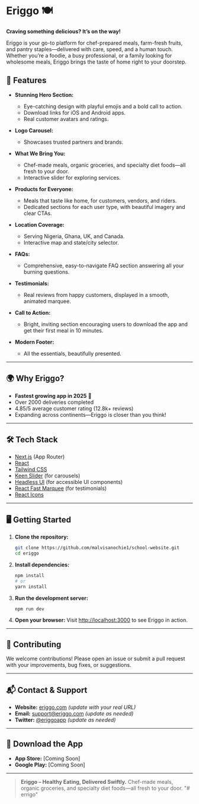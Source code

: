 # Eriggo 🍽️

**Craving something delicious? It’s on the way!**

Eriggo is your go-to platform for chef-prepared meals, farm-fresh fruits, and pantry staples—delivered with care, speed, and a human touch. Whether you’re a foodie, a busy professional, or a family looking for wholesome meals, Eriggo brings the taste of home right to your doorstep.

## 🚀 Features

- **Stunning Hero Section:**

  - Eye-catching design with playful emojis and a bold call to action.
  - Download links for iOS and Android apps.
  - Real customer avatars and ratings.

- **Logo Carousel:**

  - Showcases trusted partners and brands.

- **What We Bring You:**

  - Chef-made meals, organic groceries, and specialty diet foods—all fresh to your door.
  - Interactive slider for exploring services.

- **Products for Everyone:**

  - Meals that taste like home, for customers, vendors, and riders.
  - Dedicated sections for each user type, with beautiful imagery and clear CTAs.

- **Location Coverage:**

  - Serving Nigeria, Ghana, UK, and Canada.
  - Interactive map and state/city selector.

- **FAQs:**

  - Comprehensive, easy-to-navigate FAQ section answering all your burning questions.

- **Testimonials:**

  - Real reviews from happy customers, displayed in a smooth, animated marquee.

- **Call to Action:**

  - Bright, inviting section encouraging users to download the app and get their first meal in 10 minutes.

- **Modern Footer:**
  - All the essentials, beautifully presented.

---

## 🌍 Why Eriggo?

- **Fastest growing app in 2025** 🎉
- Over 2000 deliveries completed
- 4.85/5 average customer rating (12.8k+ reviews)
- Expanding across continents—Eriggo is closer than you think!

---

## 🛠️ Tech Stack

- [Next.js](https://nextjs.org/) (App Router)
- [React](https://react.dev/)
- [Tailwind CSS](https://tailwindcss.com/)
- [Keen Slider](https://keen-slider.io/) (for carousels)
- [Headless UI](https://headlessui.dev/) (for accessible UI components)
- [React Fast Marquee](https://www.npmjs.com/package/react-fast-marquee) (for testimonials)
- [React Icons](https://react-icons.github.io/react-icons/)

---

## 🖥️ Getting Started

1. **Clone the repository:**
   ```bash
   git clone https://github.com/malvisanochie1/school-website.git
   cd eriggo
   ```
2. **Install dependencies:**
   ```bash
   npm install
   # or
   yarn install
   ```
3. **Run the development server:**
   ```bash
   npm run dev
   ```
4. **Open your browser:**
   Visit [http://localhost:3000](http://localhost:3000) to see Eriggo in action.

---

## 🤝 Contributing

We welcome contributions! Please open an issue or submit a pull request with your improvements, bug fixes, or suggestions.

---

## 📬 Contact & Support

- **Website:** [eriggo.com](https://eriggo.com) _(update with your real URL)_
- **Email:** support@eriggo.com _(update as needed)_
- **Twitter:** [@eriggoapp](https://twitter.com/eriggoapp) _(update as needed)_

---

## 📱 Download the App

- **App Store:** [Coming Soon]
- **Google Play:** [Coming Soon]

---

> **Eriggo – Healthy Eating, Delivered Swiftly.**
> Chef-made meals, organic groceries, and specialty diet foods—all fresh to your door.
"# errigo" 
